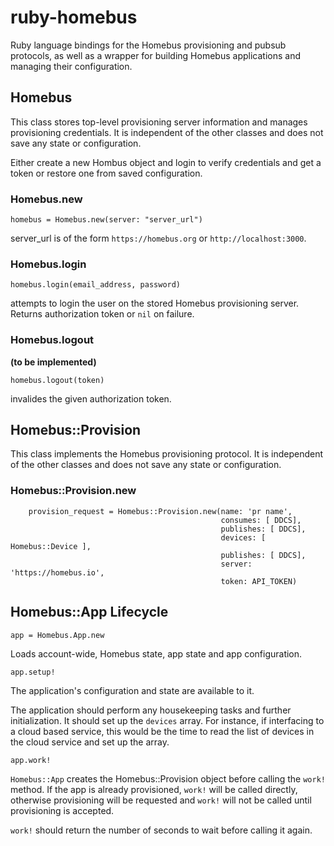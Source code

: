 # ruby-homebus

Ruby language bindings for the Homebus provisioning and pubsub
protocols, as well as a wrapper for building Homebus applications and
managing their configuration.

## Homebus

This class stores top-level provisioning server information and
manages provisioning credentials. It is independent of the other
classes and does not save any state or configuration.

Either create a new Hombus object and login to verify credentials and
get a token or restore one from saved configuration.

### Homebus.new

```
homebus = Homebus.new(server: "server_url")
```

server_url is of the form `https://homebus.org` or
`http://localhost:3000`.

### Homebus.login

```
homebus.login(email_address, password)
```

attempts to login the user on the stored Homebus provisioning
server. Returns authorization token or `nil` on failure.

### Homebus.logout

__(to be implemented)__

```
homebus.logout(token)
```

invalides the given authorization token.

## Homebus::Provision

This class implements the Homebus provisioning protocol. It is
independent of the other classes and does not save any state or
configuration.

### Homebus::Provision.new

```
	provision_request = Homebus::Provision.new(name: 'pr name',
	                                           consumes: [ DDCS], 
	                                           publishes: [ DDCS], 
	                                           devices: [ Homebus::Device ],
	                                           publishes: [ DDCS], 
	                                           server: 'https://homebus.io',
	                                           token: API_TOKEN)
```
                                                 

## Homebus::App Lifecycle

```
app = Homebus.App.new
```

Loads account-wide, Homebus state, app state and app configuration.

``` 
app.setup!
```

The application's configuration and state are available to it.

The application should perform any housekeeping tasks and further
initialization. It should set up the `devices` array. For instance, if
interfacing to a cloud based service, this would be the time to read
the list of devices in the cloud service and set up the array.


```
app.work!
```

`Homebus::App` creates the Homebus::Provision object before calling the
`work!` method. If the app is already provisioned, `work!` will be
called directly, otherwise provisioning will be requested and `work!`
will not be called until provisioning is accepted.

`work!` should return the number of seconds to wait before calling it
again.


